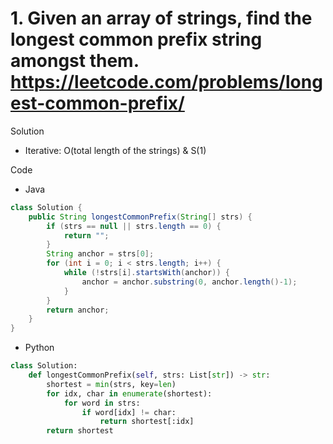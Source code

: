 # 1. Given an array of strings, find the longest common prefix string amongst them. https://leetcode.com/problems/longest-common-prefix/

Solution

- Iterative: O(total length of the strings) & S(1)

Code

- Java

```java
class Solution {
    public String longestCommonPrefix(String[] strs) {
        if (strs == null || strs.length == 0) {
            return "";
        }
        String anchor = strs[0];
        for (int i = 0; i < strs.length; i++) {
            while (!strs[i].startsWith(anchor)) {
                anchor = anchor.substring(0, anchor.length()-1);
            }
        }
        return anchor;
    }
}
```

- Python

```python
class Solution:
    def longestCommonPrefix(self, strs: List[str]) -> str:
        shortest = min(strs, key=len)
        for idx, char in enumerate(shortest):
            for word in strs:
                if word[idx] != char:
                    return shortest[:idx]
        return shortest
```